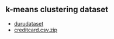 ## k-means clustering dataset
- [durudataset](https://drive.google.com/file/d/1XN3OOj2z4xJ-Xp4lEMgzCB9uyJ7IQYrs/view?usp=sharing)
- [creditcard.csv.zip](https://drive.google.com/file/d/1IXLTmpDNUbxENtlZHov3Wl4wb2HSh5HH/view?usp=sharing)
